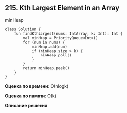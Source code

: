 ## 215. Kth Largest Element in an Array

minHeap
```
class Solution {
    fun findKthLargest(nums: IntArray, k: Int): Int {
        val minHeap = PriorityQueue<Int>()
        for (num in nums) {
            minHeap.add(num)
            if (minHeap.size > k) {
                minHeap.poll()
            }
        }
        return minHeap.peek()
    }
}

```

**Оценка по времени**: О(nlogk)


**Оценка по памяти**: О(k)


**Описание решения**
```

```